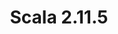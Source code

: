 ---
title: Scala 2.11.5
start: 14 January 2015
layout: downloadpage
release_version: 2.11.5
release_date: "January 14, 2015"
show_resources: "true"
permalink: /download/2.11.5.html
requirements: "This Scala software distribution can be installed on any Unix-like or Windows system. It requires the Java runtime version 1.6 or later, which can be downloaded <a href='http://www.java.com/'>here</a>."
resources: [
  ["-main-unixsys", "scala-2.11.5.tgz", "http://downloads.typesafe.com/scala/2.11.5/scala-2.11.5.tgz", "Max OS X, Unix, Cygwin", "25.88M"],
  ["-main-windows", "scala-2.11.5.msi", "http://downloads.typesafe.com/scala/2.11.5/scala-2.11.5.msi", "Windows (msi installer)", "107.77M"],
  ["-non-main-sys", "scala-2.11.5.zip", "http://downloads.typesafe.com/scala/2.11.5/scala-2.11.5.zip", "Windows", "25.93M"],
  ["-non-main-sys", "scala-2.11.5.deb", "http://downloads.typesafe.com/scala/2.11.5/scala-2.11.5.deb", "Debian", "74.62M"],
  ["-non-main-sys", "scala-2.11.5.rpm", "http://downloads.typesafe.com/scala/2.11.5/scala-2.11.5.rpm", "RPM package", "106.63M"],
  ["-non-main-sys", "scala-docs-2.11.5.txz", "http://downloads.typesafe.com/scala/2.11.5/scala-docs-2.11.5.txz", "API docs", "45.95M"],
  ["-non-main-sys", "scala-docs-2.11.5.zip", "http://downloads.typesafe.com/scala/2.11.5/scala-docs-2.11.5.zip", "API docs", "83.94M"],
  ["-non-main-sys", "scala-sources-2.11.5.tar.gz", "https://github.com/scala/scala/archive/v2.11.5.tar.gz", "Sources", ""]
]
---